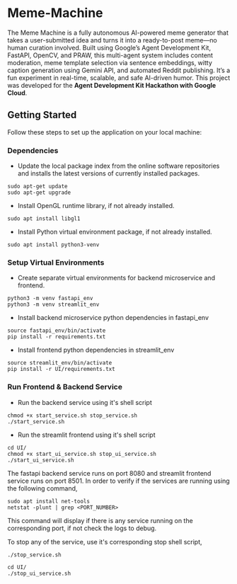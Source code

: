 # Meme-Machine
The Meme Machine is a fully autonomous AI-powered meme generator that takes a user-submitted idea and turns it into a ready-to-post meme—no human curation involved. Built using Google’s Agent Development Kit, FastAPI, OpenCV, and PRAW, this multi-agent system includes content moderation, meme template selection via sentence embeddings, witty caption generation using Gemini API, and automated Reddit publishing. It’s a fun experiment in real-time, scalable, and safe AI-driven humor. This project was developed for the **Agent Development Kit Hackathon with Google Cloud**.

## Getting Started
Follow these steps to set up the application on your local machine:

### Dependencies
- Update the local package index from the online software repositories and installs the latest versions of currently installed packages.
```
sudo apt-get update
sudo apt-get upgrade
```
- Install OpenGL runtime library, if not already installed.
```
sudo apt install libgl1
```
- Install Python virtual environment package, if not already installed.
```
sudo apt install python3-venv
```

### Setup Virtual Environments
- Create separate virtual environments for backend microservice and frontend.
```
python3 -m venv fastapi_env
python3 -m venv streamlit_env
```
- Install backend microservice python dependencies in fastapi_env
```
source fastapi_env/bin/activate
pip install -r requirements.txt
```
- Install frontend python dependencies in streamlit_env
```
source streamlit_env/bin/activate
pip install -r UI/requirements.txt
```

### Run Frontend & Backend Service
- Run the backend service using it's shell script
```
chmod +x start_service.sh stop_service.sh
./start_service.sh
```
- Run the streamlit frontend using it's shell script
```
cd UI/
chmod +x start_ui_service.sh stop_ui_service.sh
./start_ui_service.sh
```

The fastapi backend service runs on port 8080 and streamlit frontend service runs on port 8501. In order to verify if the services are running using the following command,
```
sudo apt install net-tools
netstat -plunt | grep <PORT_NUMBER>
```
This command will display if there is any service running on the corresponding port, if not check the logs to debug.

To stop any of the service, use it's corresponding stop shell script,
```
./stop_service.sh

cd UI/
./stop_ui_service.sh
```